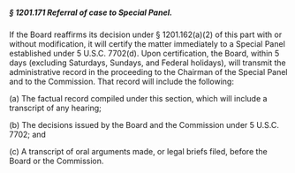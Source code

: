 ##### § 1201.171 Referral of case to Special Panel. #####

If the Board reaffirms its decision under § 1201.162(a)(2) of this part with or without modification, it will certify the matter immediately to a Special Panel established under 5 U.S.C. 7702(d). Upon certification, the Board, within 5 days (excluding Saturdays, Sundays, and Federal holidays), will transmit the administrative record in the proceeding to the Chairman of the Special Panel and to the Commission. That record will include the following:

(a) The factual record compiled under this section, which will include a transcript of any hearing;

(b) The decisions issued by the Board and the Commission under 5 U.S.C. 7702; and

(c) A transcript of oral arguments made, or legal briefs filed, before the Board or the Commission.